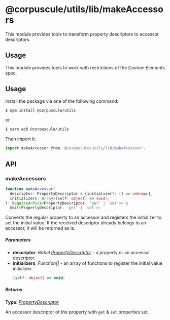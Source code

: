 # @corpuscule/utils/lib/makeAccessors

This module provides tools to transform property descriptors to accessor
descriptors.

## Usage

This module provides tools to work with restrictions of the Custom Elements
spec.

## Usage

Install the package via one of the following command:

```bash
$ npm install @corpuscule/utils
```

or

```bash
$ yarn add @corpuscule/utils
```

Then import it:

```typescript
import makeAccessor from '@corpuscule/utils/lib/makeAccessor';
```

## API

### makeAccessors

```typescript
function makeAccessor(
  descriptor: PropertyDescriptor & {initializer?: () => unknown},
  initializers: Array<(self: object) => void>,
): Required<Pick<PropertyDescriptor, 'get' | 'set'>> &
  Omit<PropertyDescriptor, 'get' | 'set'>;
```

Converts the regular property to an accessor and registers the initializer
to set the initial value. If the received descriptor already belongs to an
accessor, it will be returned as is.

##### Parameters

- **descriptor**: _Babel [PropertyDescriptor](https://developer.mozilla.org/en-US/docs/Web/JavaScript/Reference/Global_Objects/Object/defineProperty#Description)_ -
  a property or an accessor descriptor.
- **initializers**: _Function[]_ - an array of functions to register the initial
  value initializer.
  ```typescript
  (self: object) => void;
  ```

##### Returns

**Type**: _[PropertyDescriptor](https://developer.mozilla.org/en-US/docs/Web/JavaScript/Reference/Global_Objects/Object/defineProperty#Description)_

An accessor descriptor of the property with `get` & `set` properties set.
